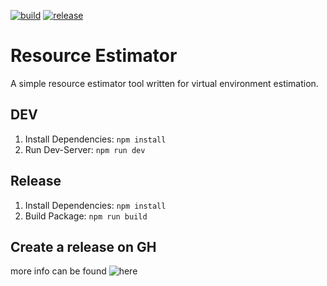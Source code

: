 [![build](https://github.com/DerZwergGimli/electron.resource.estimator2/actions/workflows/build.yml/badge.svg)](https://github.com/DerZwergGimli/SolanaStatus_BOT/actions/workflows/build.yml) [![release](https://github.com/DerZwergGimli/electron.resource.estimator2/actions/workflows/release.yml/badge.svg)](https://github.com/DerZwergGimli/SolanaStatus_BOT/actions/workflows/rekease.yml)


# Resource Estimator

A simple resource estimator tool written for virtual environment estimation.

## DEV

1. Install Dependencies: `npm install`
2. Run Dev-Server: `npm run dev`

## Release

1. Install Dependencies: `npm install`
2. Build Package: `npm run build`

## Create a release on GH

more info can be found ![here](https://github.com/marketplace/actions/electron-builder-action)
